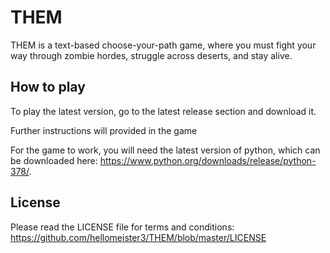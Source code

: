 # THEM
THEM  is a text-based choose-your-path game, where you must fight your way through zombie hordes, struggle across deserts, and stay alive.

## How to play

To play the latest version, go to the latest release section and download it.

Further instructions will provided in the game

For the game to work, you will need the latest version of python, which can be downloaded here: https://www.python.org/downloads/release/python-378/.

## License

Please read the LICENSE file for terms and conditions: https://github.com/hellomeister3/THEM/blob/master/LICENSE
